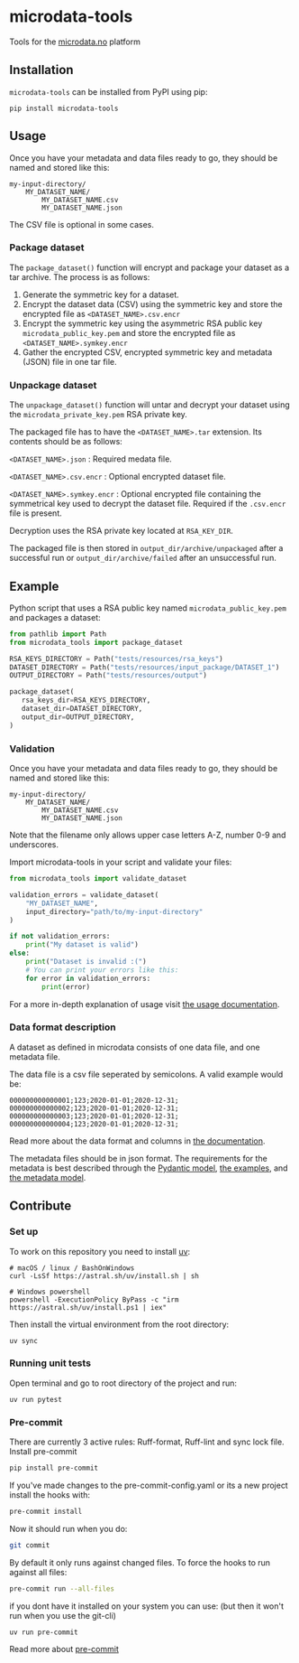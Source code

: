 # microdata-tools
Tools for the [microdata.no](https://www.microdata.no/) platform

## Installation
`microdata-tools` can be installed from PyPI using pip:
```
pip install microdata-tools
```

## Usage
Once you have your metadata and data files ready to go, they should be named and stored like this:
```
my-input-directory/
    MY_DATASET_NAME/
        MY_DATASET_NAME.csv
        MY_DATASET_NAME.json
```
The CSV file is optional in some cases.

### Package dataset
The `package_dataset()` function will encrypt and package your dataset as a tar archive. The process is as follows:

1. Generate the symmetric key for a dataset.
2. Encrypt the dataset data (CSV) using the symmetric key and store the encrypted file as `<DATASET_NAME>.csv.encr`
3. Encrypt the symmetric key using the asymmetric RSA public key `microdata_public_key.pem` 
   and store the encrypted file as `<DATASET_NAME>.symkey.encr`
4. Gather the encrypted CSV, encrypted symmetric key and metadata (JSON) file in one tar file.

### Unpackage dataset
The `unpackage_dataset()` function will untar and decrypt your dataset using the `microdata_private_key.pem`
RSA private key.

The packaged file has to have the `<DATASET_NAME>.tar` extension. Its contents should be as follows:

```<DATASET_NAME>.json``` : Required medata file.

```<DATASET_NAME>.csv.encr``` : Optional encrypted dataset file.

```<DATASET_NAME>.symkey.encr``` : Optional encrypted file containing the symmetrical key used to decrypt the dataset file. Required if the `.csv.encr` file is present.

Decryption uses the RSA private key located at ```RSA_KEY_DIR```.

The packaged file is then stored in `output_dir/archive/unpackaged` after a successful run or `output_dir/archive/failed` after an unsuccessful run.

## Example
Python script that uses a RSA public key named `microdata_public_key.pem` and packages a dataset:

```py
from pathlib import Path
from microdata_tools import package_dataset

RSA_KEYS_DIRECTORY = Path("tests/resources/rsa_keys")
DATASET_DIRECTORY = Path("tests/resources/input_package/DATASET_1")
OUTPUT_DIRECTORY = Path("tests/resources/output")

package_dataset(
   rsa_keys_dir=RSA_KEYS_DIRECTORY,
   dataset_dir=DATASET_DIRECTORY,
   output_dir=OUTPUT_DIRECTORY,
)
```

### Validation

Once you have your metadata and data files ready to go, they should be named and stored like this:
```
my-input-directory/
    MY_DATASET_NAME/
        MY_DATASET_NAME.csv
        MY_DATASET_NAME.json
```
Note that the filename only allows upper case letters A-Z, number 0-9 and underscores.


Import microdata-tools in your script and validate your files:
```py
from microdata_tools import validate_dataset

validation_errors = validate_dataset(
    "MY_DATASET_NAME",
    input_directory="path/to/my-input-directory"
)

if not validation_errors:
    print("My dataset is valid")
else:
    print("Dataset is invalid :(")
    # You can print your errors like this:
    for error in validation_errors:
        print(error)
```

 For a more in-depth explanation of usage visit [the usage documentation](https://statisticsnorway.github.io/microdata-tools/usage.md).

 ### Data format description
A dataset as defined in microdata consists of one data file, and one metadata file.

The data file is a csv file seperated by semicolons. A valid example would be:
```csv
000000000000001;123;2020-01-01;2020-12-31;
000000000000002;123;2020-01-01;2020-12-31;
000000000000003;123;2020-01-01;2020-12-31;
000000000000004;123;2020-01-01;2020-12-31;
```
Read more about the data format and columns in [the documentation](https://statisticsnorway.github.io/microdata-tools/).

The metadata files should be in json format. The requirements for the metadata is best described through the [Pydantic model](/microdata_tools/validation/model/metadata.py), [the examples](/docs/examples), and [the metadata model](https://statisticsnorway.github.io/microdata-tools/metadata-model/).


## Contribute

### Set up
To work on this repository you need to install [uv](https://docs.astral.sh/uv/):
```
# macOS / linux / BashOnWindows
curl -LsSf https://astral.sh/uv/install.sh | sh

# Windows powershell
powershell -ExecutionPolicy ByPass -c "irm https://astral.sh/uv/install.ps1 | iex"
```
Then install the virtual environment from the root directory:
```
uv sync
```

### Running unit tests
Open terminal and go to root directory of the project and run:
````
uv run pytest
````

### Pre-commit
There are currently 3 active rules: Ruff-format, Ruff-lint and sync lock file.
Install pre-commit 
```sh
pip install pre-commit
```
If you've made changes to the pre-commit-config.yaml or its a new project install the hooks with:
```sh
pre-commit install
```
Now it should run when you do:
```sh
git commit
```

By default it only runs against changed files. To force the hooks to run against all files:
```sh
pre-commit run --all-files
```
if you dont have it installed on your system you can use: 
(but then it won't run when you use the git-cli)
```sh
uv run pre-commit
```
Read more about [pre-commit](https://pre-commit.com/#intro)

